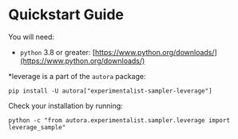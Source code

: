 # Quickstart Guide

You will need:

- `python` 3.8 or greater: [https://www.python.org/downloads/](https://www.python.org/downloads/)

*leverage is a part of the `autora` package:

```shell
pip install -U autora["experimentalist-sampler-leverage"]
```


Check your installation by running:
```shell
python -c "from autora.experimentalist.sampler.leverage import leverage_sample"
```
